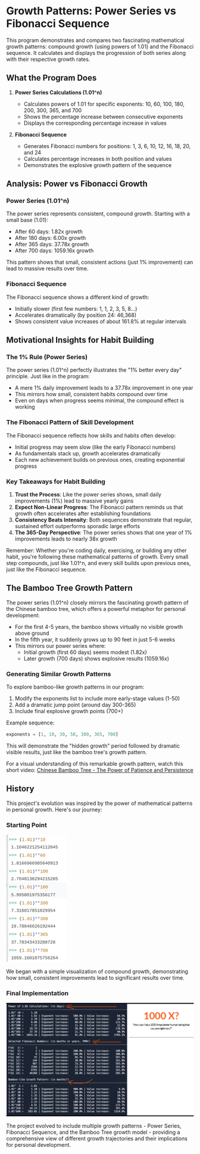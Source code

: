 
# Growth Patterns: Power Series vs Fibonacci Sequence

This program demonstrates and compares two fascinating mathematical growth patterns: compound growth (using powers of 1.01) and the Fibonacci sequence. It calculates and displays the progression of both series along with their respective growth rates.

## What the Program Does

1. **Power Series Calculations (1.01^n)**
   - Calculates powers of 1.01 for specific exponents: 10, 60, 100, 180, 200, 300, 365, and 700
   - Shows the percentage increase between consecutive exponents
   - Displays the corresponding percentage increase in values

2. **Fibonacci Sequence**
   - Generates Fibonacci numbers for positions: 1, 3, 6, 10, 12, 16, 18, 20, and 24
   - Calculates percentage increases in both position and values
   - Demonstrates the explosive growth pattern of the sequence

## Analysis: Power vs Fibonacci Growth

### Power Series (1.01^n)
The power series represents consistent, compound growth. Starting with a small base (1.01):

- After 60 days: 1.82x growth
- After 180 days: 6.00x growth
- After 365 days: 37.78x growth
- After 700 days: 1059.16x growth

This pattern shows that small, consistent actions (just 1% improvement) can lead to massive results over time.

### Fibonacci Sequence
The Fibonacci sequence shows a different kind of growth:

- Initially slower (first few numbers: 1, 1, 2, 3, 5, 8...)
- Accelerates dramatically (by position 24: 46,368)
- Shows consistent value increases of about 161.8% at regular intervals

## Motivational Insights for Habit Building

### The 1% Rule (Power Series)
The power series (1.01^n) perfectly illustrates the "1% better every day" principle. Just like in the program:

- A mere 1% daily improvement leads to a 37.78x improvement in one year
- This mirrors how small, consistent habits compound over time
- Even on days when progress seems minimal, the compound effect is working

### The Fibonacci Pattern of Skill Development
The Fibonacci sequence reflects how skills and habits often develop:

- Initial progress may seem slow (like the early Fibonacci numbers)
- As fundamentals stack up, growth accelerates dramatically
- Each new achievement builds on previous ones, creating exponential progress

### Key Takeaways for Habit Building
1. **Trust the Process**: Like the power series shows, small daily improvements (1%) lead to massive yearly gains
2. **Expect Non-Linear Progress**: The Fibonacci pattern reminds us that growth often accelerates after establishing foundations
3. **Consistency Beats Intensity**: Both sequences demonstrate that regular, sustained effort outperforms sporadic large efforts
4. **The 365-Day Perspective**: The power series shows that one year of 1% improvements leads to nearly 38x growth

Remember: Whether you're coding daily, exercising, or building any other habit, you're following these mathematical patterns of growth. Every small step compounds, just like 1.01^n, and every skill builds upon previous ones, just like the Fibonacci sequence.

## The Bamboo Tree Growth Pattern

The power series (1.01^n) closely mirrors the fascinating growth pattern of the Chinese bamboo tree, which offers a powerful metaphor for personal development:

- For the first 4-5 years, the bamboo shows virtually no visible growth above ground
- In the fifth year, it suddenly grows up to 90 feet in just 5-6 weeks
- This mirrors our power series where:
  - Initial growth (first 60 days) seems modest (1.82x)
  - Later growth (700 days) shows explosive results (1059.16x)

### Generating Similar Growth Patterns
To explore bamboo-like growth patterns in our program:

1. Modify the exponents list to include more early-stage values (1-50)
2. Add a dramatic jump point (around day 300-365)
3. Include final explosive growth points (700+)

Example sequence:
```python
exponents = [1, 10, 30, 50, 300, 365, 700]
```

This will demonstrate the "hidden growth" period followed by dramatic visible results, just like the bamboo tree's growth pattern.

For a visual understanding of this remarkable growth pattern, watch this short video:
[Chinese Bamboo Tree - The Power of Patience and Persistence](https://www.youtube.com/watch?v=KN9d6QQnIIM)

## History

This project's evolution was inspired by the power of mathematical patterns in personal growth. Here's our journey:

### Starting Point
![Initial Concept](powerOfCompounding.png)

We began with a simple visualization of compound growth, demonstrating how small, consistent improvements lead to significant results over time.

### Final Implementation
![Final Results](outcome.png)

The project evolved to include multiple growth patterns - Power Series, Fibonacci Sequence, and the Bamboo Tree growth model - providing a comprehensive view of different growth trajectories and their implications for personal development.
